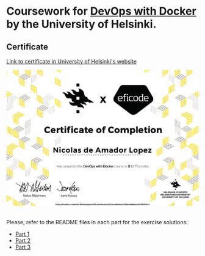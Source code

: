 # Coursework for [**DevOps with Docker**](https://devopswithdocker.com/) by the **University of Helsinki**.

## Certificate
  [Link to certificate in University of Helsinki's website](https://studies.cs.helsinki.fi/stats/api/certificate/docker2021/en/a813eeac7dbbc0866eb2a37281f23124)

  ![Full Stack Certificate](/certificate-devops.png)

<br>
Please, refer to the README files in each part for the exercise solutions:

* [Part 1](https://github.com/ndeamador/devops-with-docker/blob/master/part1/)
* [Part 2](https://github.com/ndeamador/devops-with-docker/tree/master/part2)
* [Part 3](https://github.com/ndeamador/devops-with-docker/blob/master/part3/)
